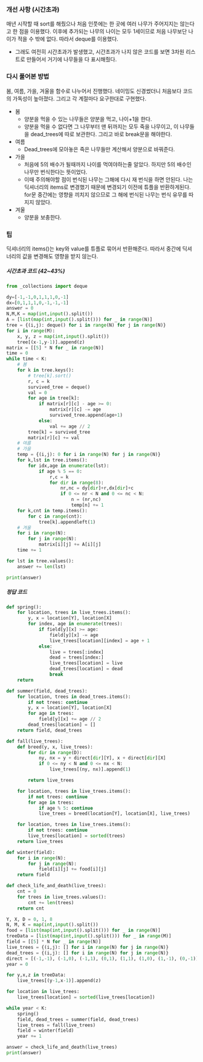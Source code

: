 ### 개선 사항 (시간초과)

매년 시작할 때 sort를 해줬으나 처음 인풋에는 한 곳에 여러 나무가 주어지지는 않는다고 한 점을 이용했다. 이후에 추가되는 나무의 나이는 모두 1세이므로 처음 나무보단 나이가 적을 수 밖에 없다. 따라서 deque를 이용했다.

- 그래도 여전히 시간초과가 발생했고, 시간초과가 나지 않은 코드를 보면 3차원 리스트로 만들어서 거기에 나무들을 다 표시해줬다.



### 다시 풀어본 방법

봄, 여름, 가을, 겨울을 함수로 나누어서 진행했다. 네이밍도 신경썼더니 처음보다 코드의 가독성이 높아졌다. 그리고 각 계절마다 요구한대로 구현했다.

- 봄
  - 양분을 먹을 수 있는 나무들은 양분을 먹고, 나이+1을 한다.
  - 양분을 먹을 수 없다면 그 나무부터 맨 뒤까지는 모두 죽을 나무이고, 이 나무들을 dead_trees에 따로 보관한다. 그리고 바로 break문을 해야한다.
- 여름
  - Dead_trees에 모아놓은 죽은 나무들만 계산해서 양분으로 바꿔준다.
- 가을
  - 처음에 5의 배수가 될때까지 나이를 먹여야하는줄 알았다. 하지만 5의 배수인 나무만 번식한다는 뜻이었다.
  - 이때 주의해야할 점이 번식된 나무는 그해에 다시 재 번식을 하면 안된다. 나는 딕셔너리의 items로 변경했기 때문에 변경되기 이전에 튜플을 반환하게된다. for문 중간에는 영향을 끼치지 않으므로 그 해에 번식된 나무는 번식 유무를 따지지 않았다.
- 겨울
  - 양분을 보충한다.



### 팁

딕셔너리의 items()는 key와 value를 튜플로 묶어서 반환해준다. 따라서 중간에 딕셔너리의 값을 변경해도 영향을 받지 않는다.



##### 시간초과 코드 (42~43%)

```python
from _collections import deque

dy=[-1,-1,0,1,1,1,0,-1]
dx=[0,1,1,1,0,-1,-1,-1]
answer = 0
N,M,K = map(int,input().split())
A = [list(map(int,input().split())) for _ in range(N)]
tree = {(i,j): deque() for i in range(N) for j in range(N)}
for i in range(M):
    x, y, z = map(int,input().split())
    tree[(x-1,y-1)].append(z)
matrix = [[5] * N for _ in range(N)]
time = 0
while time < K:
    # 봄
    for k in tree.keys():
        # tree[k].sort()
        r, c = k
        survived_tree = deque()
        val = 0
        for age in tree[k]:
            if matrix[r][c] - age >= 0:
                matrix[r][c] -= age
                survived_tree.append(age+1)
            else:
                val += age // 2
        tree[k] = survived_tree
        matrix[r][c] += val
    # 여름
    # 가을
    temp = {(i,j): 0 for i in range(N) for j in range(N)}
    for k,lst in tree.items():
        for idx,age in enumerate(lst):
            if age % 5 == 0:
                r,c = k
                for dir in range(8):
                    nr,nc = dy[dir]+r,dx[dir]+c
                    if 0 <= nr < N and 0 <= nc < N:
                        n = (nr,nc)
                        temp[n] += 1
    for k,cnt in temp.items():
        for c in range(cnt):
            tree[k].appendleft(1)
    # 겨울
    for i in range(N):
        for j in range(N):
            matrix[i][j] += A[i][j]
    time += 1

for lst in tree.values():
    answer += len(lst)

print(answer)
```

##### 정답 코드

```python
def spring():
    for location, trees in live_trees.items():
        y, x = location[Y], location[X]
        for index, age in enumerate(trees):
            if field[y][x] >= age:
                field[y][x] -= age
                live_trees[location][index] = age + 1
            else:
                live = trees[:index]
                dead = trees[index:]
                live_trees[location] = live
                dead_trees[location] = dead
                break
    return

def summer(field, dead_trees):
    for location, trees in dead_trees.items():
        if not trees: continue
        y, x = location[Y], location[X]
        for age in trees:
            field[y][x] += age // 2
        dead_trees[location] = []
    return field, dead_trees

def fall(live_trees):
    def breed(y, x, live_trees):
        for dir in range(D):
            ny, nx = y + direct[dir][Y], x + direct[dir][X]
            if 0 <= ny < N and 0 <= nx < N:
                live_trees[(ny, nx)].append(1)

        return live_trees

    for location, trees in live_trees.items():
        if not trees: continue
        for age in trees:
            if age % 5: continue
            live_trees = breed(location[Y], location[X], live_trees)

    for location, trees in live_trees.items():
        if not trees: continue
        live_trees[location] = sorted(trees)
    return live_trees

def winter(field):
    for i in range(N):
        for j in range(N):
            field[i][j] += food[i][j]
    return field

def check_life_and_death(live_trees):
    cnt = 0
    for trees in live_trees.values():
        cnt += len(trees)
    return cnt

Y, X, D = 0, 1, 8
N, M, K = map(int,input().split())
food = [list(map(int,input().split())) for _ in range(N)]
treeData = [list(map(int,input().split())) for _ in range(M)]
field = [[5] * N for _ in range(N)]
live_trees = {(i,j): [] for i in range(N) for j in range(N)}
dead_trees = {(i,j): [] for i in range(N) for j in range(N)}
direct = [(-1,-1), (-1,0), (-1,1), (0,1), (1,1), (1,0), (1,-1), (0,-1)]
year = 0

for y,x,z in treeData:
    live_trees[(y-1,x-1)].append(z)

for location in live_trees:
    live_trees[location] = sorted(live_trees[location])

while year < K:
    spring()
    field, dead_trees = summer(field, dead_trees)
    live_trees = fall(live_trees)
    field = winter(field)
    year += 1

answer = check_life_and_death(live_trees)
print(answer)
```

